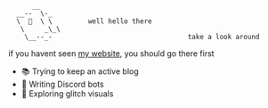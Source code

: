 ```
      __
  __--  \-_
  \  🌟  \ \         well hello there
   \     _\_\
    \__--_-                                  take a look around

```

if you havent seen [my website](https://starmaid.github.io), you should go there first

- 📚 Trying to keep an active blog
- 🤖 Writing Discord bots
- 🎥 Exploring glitch visuals

<!--
**starmaid/starmaid** is a ✨ _special_ ✨ repository because its `README.md` (this file) appears on your GitHub profile.

Here are some ideas to get you started:

- 🔭 I’m currently working on ...
- 🌱 I’m currently learning ...
- 👯 I’m looking to collaborate on ...
- 🤔 I’m looking for help with ...
- 💬 Ask me about ...
- 📫 How to reach me: ...
- 😄 Pronouns: ...
- ⚡ Fun fact: ...
-->
